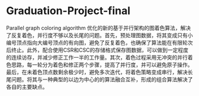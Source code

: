 # Graduation-Project-final
Parallel graph coloring algorithm
优化的新的基于并行架构的图着色算法，解决了反复着色，并行度不够以及长尾的问题。首先，预处理图数据，将其变成只有小编号顶点指向大编号顶点的有向图，避免了反复着色，也确保了算法能在有限轮次后终止。此外，配合使用CSR和CSC的存储格式保存图数据，可以做到一定程度的连续访存，并减少修正工作一半的工作量。其次，着色过程采用无冲突的并行着色思路，每一轮分为着色和修正两个步骤，提高了并行度，并可以避免原子操作。最后，在未着色顶点数剩余极少时，避免多次迭代，将着色策略变成串行，解决长尾问题。将其与一种典型的以边为中心的的算法融合互补，形成的组合算法解决了各自的主要缺点。
